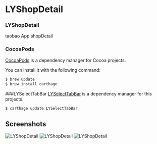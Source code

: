 # LYShopDetail

### LYShopDetail
taobao App shopDetail

### CocoaPods

[CocoaPods](http://cocoapods.org) is a dependency manager for Cocoa projects.

You can install it with the following command:

```bash
$ brew update
$ brew install carthage
```
###LYSelectTabBar
[LYSelectTabBar](https://github.com/llywuchen/LYSelectTabBar.git) is a dependency manager for this projects.

```bash
$ carthage update LYSelectTabBar
```

## Screenshots

![LYShopDetail](https://github.com/llywuchen/LYShopDetail/Screenshots/s1 "LYShopDetail")
![LYShopDetail](https://github.com/llywuchen/LYShopDetail/Screenshots/s2 "LYShopDetail")
![LYShopDetail](https://github.com/llywuchen/LYShopDetail/Screenshots/s3 "LYShopDetail")



